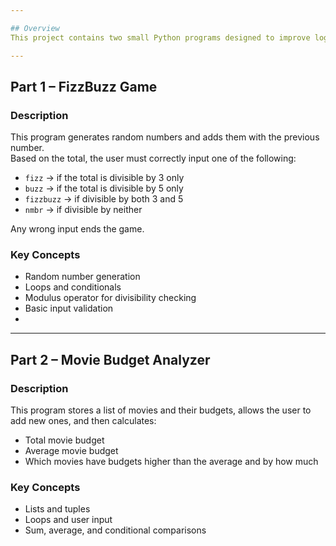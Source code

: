 ```yaml
---

## Overview
This project contains two small Python programs designed to improve logic building and problem-solving using loops, conditionals, and lists.

---
```


## Part 1 – FizzBuzz Game

### Description
This program generates random numbers and adds them with the previous number.  
Based on the total, the user must correctly input one of the following:
- `fizz` → if the total is divisible by 3 only  
- `buzz` → if the total is divisible by 5 only  
- `fizzbuzz` → if divisible by both 3 and 5  
- `nmbr` → if divisible by neither  

Any wrong input ends the game.

### Key Concepts
- Random number generation  
- Loops and conditionals  
- Modulus operator for divisibility checking  
- Basic input validation
- 
---


## Part 2 – Movie Budget Analyzer

### Description
This program stores a list of movies and their budgets, allows the user to add new ones, and then calculates:
- Total movie budget  
- Average movie budget  
- Which movies have budgets higher than the average and by how much  

### Key Concepts
- Lists and tuples  
- Loops and user input  
- Sum, average, and conditional comparisons  



